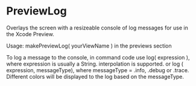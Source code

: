 # PreviewLog

Overlays the screen with a resizeable console of log messages
for use in the Xcode Preview.

Usage:  makePreviewLog( yourViewName )
in the previews section

To log a message to the console, in command code use 
log( expression ), where expression is usually a String. interpolation is supported.
or
log ( expression, messageType),   where messageType = .info, .debug or .trace.   Different colors will be displayed to the log based on the messageType.


